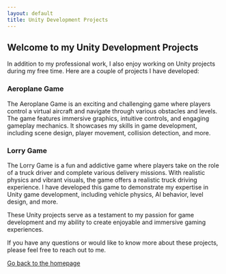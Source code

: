 ```yaml
---
layout: default
title: Unity Development Projects
---
```


## Welcome to my Unity Development Projects

In addition to my professional work, I also enjoy working on Unity projects during my free time. Here are a couple of projects I have developed:

### Aeroplane Game

The Aeroplane Game is an exciting and challenging game where players control a virtual aircraft and navigate through various obstacles and levels. The game features immersive graphics, intuitive controls, and engaging gameplay mechanics. It showcases my skills in game development, including scene design, player movement, collision detection, and more.

### Lorry Game

The Lorry Game is a fun and addictive game where players take on the role of a truck driver and complete various delivery missions. With realistic physics and vibrant visuals, the game offers a realistic truck driving experience. I have developed this game to demonstrate my expertise in Unity game development, including vehicle physics, AI behavior, level design, and more.

These Unity projects serve as a testament to my passion for game development and my ability to create enjoyable and immersive gaming experiences.

If you have any questions or would like to know more about these projects, please feel free to reach out to me.

[Go back to the homepage](https://fazrul96.github.io/fazrul.github.io/)